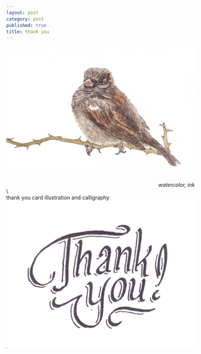 ```yaml
---
layout: post
category: post
published: true
title: thank you
---
```

![sparrow](/media/client/me/sparrow-1200w.jpeg)
<!--more-->
<span class='date' style='float:right;'>*watercolor, ink*</span>  \
  \ 
  \
thank you card illustration and calligraphy
![thank you](/media/client/me/thank-you-1200w.jpeg)